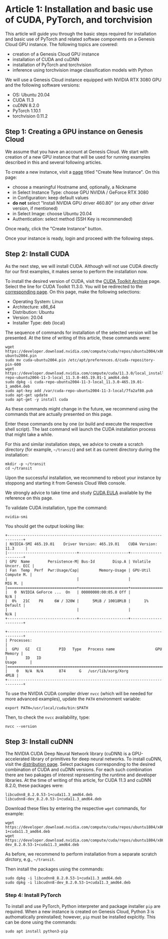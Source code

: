 
# Article 1: Installation and basic use of CUDA, PyTorch, and torchvision

This article will guide you through the basic steps required for installation
and basic use of PyTorch and related softwae components on a Genesis Cloud
GPU instance. The following topics are covered:

* creation of a Genesis Cloud GPU instance
* installation of CUDA and cuDNN
* installation of PyTorch and torchvision
* inference using torchvision image classification models with Python

We will use a Genesis Cloud instance equipped with NVIDIA RTX 3080 GPU
and the following software versions:

* OS: Ubuntu 20.04
* CUDA 11.3
* cuDNN 8.2.0
* PyTorch 1.10.1
* torchvision 0.11.2

## Step 1: Creating a GPU instance on Genesis Cloud

We assume that you have an account at Genesis Cloud. We start with creation of
a new GPU instance that will be used for running examples described in this
and several following articles.

To create a new instance, visit a [page](https://compute.genesiscloud.com/dashboard/instances/create) 
titled "Create New Instance". On this page:

* choose a meaningful Hostname and, optionally, a Nickname
* in Select Instance Type: choose GPU NVIDIA / GeForce RTX 3080
* in Configuration: keep default values
* **do not** select "Install NVIDIA GPU driver 460.80" (or any other driver version, if mentioned)
* in Select Image: choose Ubuntu 20.04
* Authentication: select method (SSH Key is recommended)
 
Once ready, click the "Create Instance" button.

Once your instance is ready, login and proceed with the following steps.

## Step 2: Install CUDA

As the next step, we will install CUDA. Although will not use CUDA directly for our first
examples, it makes sense to perform the installation now.

To install the desired version of CUDA, visit the 
[CUDA Toolkit Archive](https://developer.nvidia.com/cuda-toolkit-archive) page.
Select the line for CUDA Toolkit 11.3.0. You will be redirected to the
[corresponding page](https://developer.nvidia.com/cuda-11.3.0-download-archive).
On this page, make the following selections:

* Operating System: Linux
* Architecture: x86_64
* Distribution: Ubuntu
* Version: 20.04
* Installer Type: deb (local)

The sequence of commands for installation of the selected version will be presented.
At the time of writing of this article, these commands were:

```
wget https://developer.download.nvidia.com/compute/cuda/repos/ubuntu2004/x86_64/cuda-ubuntu2004.pin
sudo mv cuda-ubuntu2004.pin /etc/apt/preferences.d/cuda-repository-pin-600
wget https://developer.download.nvidia.com/compute/cuda/11.3.0/local_installers/cuda-repo-ubuntu2004-11-3-local_11.3.0-465.19.01-1_amd64.deb
sudo dpkg -i cuda-repo-ubuntu2004-11-3-local_11.3.0-465.19.01-1_amd64.deb
sudo apt-key add /var/cuda-repo-ubuntu2004-11-3-local/7fa2af80.pub
sudo apt-get update
sudo apt-get -y install cuda
```

As these commands might change in the future, we recommend using the commands that are actually presented
on this page. 

Enter these commands one by one (or build and execute the respective shell script).
The last command will launch the CUDA installation process that might take a while.

For this and similar installation steps, we advice to create a scratch directory
(for example, `~/transit`) and set it as current directory during the installation:

```
mkdir -p ~/transit
cd ~/transit
```

Upon the successful installation, we recommend to reboot your instance by stoppong and starting it
from Genesis Cloud Web console.

We strongly advice to take time and study [CUDA EULA](https://docs.nvidia.com/cuda/eula/index.html)
available by the reference on this page. 

To validate CUDA installation, type the command:

```
nvidia-smi
```

You should get the output looking like:

```
+-----------------------------------------------------------------------------+
| NVIDIA-SMI 465.19.01    Driver Version: 465.19.01    CUDA Version: 11.3     |
|-------------------------------+----------------------+----------------------+
| GPU  Name        Persistence-M| Bus-Id        Disp.A | Volatile Uncorr. ECC |
| Fan  Temp  Perf  Pwr:Usage/Cap|         Memory-Usage | GPU-Util  Compute M. |
|                               |                      |               MIG M. |
|===============================+======================+======================|
|   0  NVIDIA GeForce ...  On   | 00000000:00:05.0 Off |                  N/A |
|  0%   21C    P8     6W / 320W |      5MiB / 10018MiB |      1%      Default |
|                               |                      |                  N/A |
+-------------------------------+----------------------+----------------------+

+-----------------------------------------------------------------------------+
| Processes:                                                                  |
|  GPU   GI   CI        PID   Type   Process name                  GPU Memory |
|        ID   ID                                                   Usage      |
|=============================================================================|
|    0   N/A  N/A       874      G   /usr/lib/xorg/Xorg                  4MiB |
+-----------------------------------------------------------------------------+
```

To use the NVIDIA CUDA compiler driver `nvcc` (which will be needed for more advanced examples),
update the `PATH` environment variable:

```
export PATH=/usr/local/cuda/bin:$PATH
```

Then, to check the `nvcc` availability, type:

```
nvcc --version
```

## Step 3: Install cuDNN

The NVIDIA CUDA Deep Neural Network library (cuDNN) is a GPU-accelerated library 
of primitives for deep neural networks. To install cuDNN, visit the
[distribution page](https://developer.download.nvidia.com/compute/cuda/repos/ubuntu1804/x86_64/).
Select packages corresponding to the desired combination of CUDA and cuDNN versions.
For each such combination there are two pakages of interest representing the runtime and developer libraries.
At the time of writing of this article, for CUDA 11.3 and cuDNN 8.2.0, these packages were:

```
libcudnn8_8.2.0.53-1+cuda11.3_amd64.deb
libcudnn8-dev_8.2.0.53-1+cuda11.3_amd64.deb
```

Download these files by entering the respective `wget` commands, for example:

```
wget https://developer.download.nvidia.com/compute/cuda/repos/ubuntu1804/x86_64/libcudnn8_8.2.0.53-1+cuda11.3_amd64.deb
wget https://developer.download.nvidia.com/compute/cuda/repos/ubuntu1804/x86_64/libcudnn8-dev_8.2.0.53-1+cuda11.3_amd64.deb
```

As before, we recommend to perform installation from a separate scratch dirctory, e.g., `~/transit`.

Then install the packages using the commands:

```
sudo dpkg -i libcudnn8_8.2.0.53-1+cuda11.3_amd64.deb
sudo dpkg -i libcudnn8-dev_8.2.0.53-1+cuda11.3_amd64.deb
```

### Step 4: Install PyTorch

To install and use PyTorch, Python interpreter and package installer `pip` are required.
When a new instance is created on Genesis Cloud, Python 3 is authomatically preinstalled; 
however, `pip` must be installed explcitly. This can be done using the commands:

```
sudo apt install python3-pip
```

